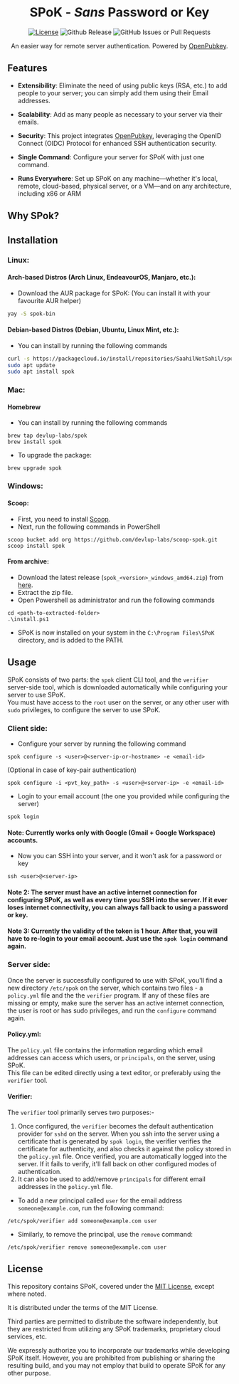 <div align="center">

# SPoK - *Sans* Password or Key

[![License](https://img.shields.io/badge/License-MIT-blue)](#license)
![Github Release](https://img.shields.io/github/v/release/devlup-labs/spok)
![GitHub Issues or Pull Requests](https://img.shields.io/github/issues/devlup-labs/spok)


An easier way for remote server authentication. Powered by [OpenPubkey](https://github.com/openpubkey/openpubkey).
</div>

## Features
* **Extensibility**: Eliminate the need of using public keys (RSA, etc.) to add people to your server; you can simply add them using their Email addresses.

* **Scalability**: Add as many people as necessary to your server via their emails.
* **Security**: This project integrates [OpenPubkey](https://github.com/openpubkey/openpubkey), leveraging the OpenID Connect (OIDC) Protocol for enhanced SSH authentication security.
* **Single Command**: Configure your server for SPoK with just one command.
* **Runs Everywhere**: Set up SPoK on any machine—whether it's local, remote, cloud-based, physical server, or a VM—and on any architecture, including x86 or ARM

## Why SPok?



## Installation

### Linux:

#### Arch-based Distros (Arch Linux, EndeavourOS, Manjaro, etc.):

- Download the AUR package for SPoK:
   (You can install it with your favourite AUR helper)

```bash
yay -S spok-bin
```

#### Debian-based Distros (Debian, Ubuntu, Linux Mint, etc.):

- You can install by running the following commands
```bash
curl -s https://packagecloud.io/install/repositories/SaahilNotSahil/spok/script.deb.sh?any=true | sudo bash
sudo apt update
sudo apt install spok
```

### Mac:

#### Homebrew

- You can install by running the following commands
```shell
brew tap devlup-labs/spok
brew install spok
```
- To upgrade the package:
```shell
brew upgrade spok
```

### Windows:

#### Scoop:
- First, you need to install [Scoop](https://scoop.sh/).
- Next, run the following commands in PowerShell
```shell
scoop bucket add org https://github.com/devlup-labs/scoop-spok.git
scoop install spok
```

#### From archive:
- Download the latest release (`spok_<version>_windows_amd64.zip`) from [here](https://github.com/devlup-labs/spok/releases).
- Extract the zip file.
- Open Powershell as administrator and run the following commands
```shell
cd <path-to-extracted-folder>
.\install.ps1
```
- SPoK is now installed on your system in the `C:\Program Files\SPoK` directory, and is added to the PATH.

## Usage

SPoK consists of two parts: the `spok` client CLI tool, and the `verifier` server-side tool, which is downloaded automatically while configuring your server to use SPoK.  
You must have access to the `root` user on the server, or any other user with `sudo` privileges, to configure the server to use SPoK.

### Client side:
- Configure your server by running the following command

```shell
spok configure -s <user>@<server-ip-or-hostname> -e <email-id>
```

(Optional in case of key-pair authentication)

```shell
spok configure -i <pvt_key_path> -s <user>@<server-ip> -e <email-id>
```

- Login to your email account (the one you provided while configuring the server)

```shell
spok login
```
#### Note: Currently works only with Google (Gmail + Google Workspace) accounts.

- Now you can SSH into your server, and it won't ask for a password or key

```shell
ssh <user>@<server-ip>
```

#### Note 2: The server must have an active internet connection for configuring SPoK, as well as every time you SSH into the server. If it ever loses internet connectivity, you can always fall back to using a password or key.
#### Note 3: Currently the validity of the token is 1 hour. After that, you will have to re-login to your email account. Just use the `spok login` command again.

### Server side:

Once the server is successfully configured to use with SPoK, you'll find a new directory `/etc/spok` on the server, which contains two files - a `policy.yml` file and the the `verifier` program. If any of these files are missing or empty, make sure the server has an active internet connection, the user is root or has sudo privileges, and run the `configure` command again.

#### Policy.yml:

The `policy.yml` file contains the information regarding which email addresses can access which users, or `principals`, on the server, using SPoK.  
This file can be edited directly using a text editor, or preferably using the `verifier` tool.

#### Verifier:

The `verifier` tool primarily serves two purposes:-  
1. Once configured, the `verifier` becomes the default authentication provider for `sshd` on the server. When you ssh into the server using a certificate that is generated by `spok login`, the verifier verifies the certificate for authenticity, and also checks it against the policy stored in the `policy.yml` file. Once verified, you are automatically logged into the server. If it fails to verify, it'll fall back on other configured modes of authentication.
2. It can also be used to add/remove `principals` for different email addresses in the `policy.yml` file.
- To add a new principal called `user` for the email address `someone@example.com`, run the following command:
```shell
/etc/spok/verifier add someone@example.com user
```

- Similarly, to remove the principal, use the `remove` command:
```shell
/etc/spok/verifier remove someone@example.com user
```
## License
This repository contains SPoK, covered under the [MIT License](LICENSE), except where noted.

It is distributed under the terms of the MIT License.

Third parties are permitted to distribute the software independently, but they are restricted from utilizing any SPoK trademarks, proprietary cloud services, etc.

We expressly authorize you to incorporate our trademarks while developing SPoK itself. However, you are prohibited from publishing or sharing the resulting build, and you may not employ that build to operate SPoK for any other purpose.